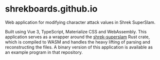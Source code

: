 # shrekboards.github.io

Web application for modifying character attack values in Shrek SuperSlam.

Built using Vue 3, TypeScript, Materialize CSS and WebAssembly. This application serves
as a wrapper around the [shrek-superslam](https://github.com/ShrekBoards/shrek-superslam)
Rust crate, which is compiled to WASM and handles the heavy lifting of parsing and
reconstructing the files. A binary version of this application is available as an example
program in that repository.
